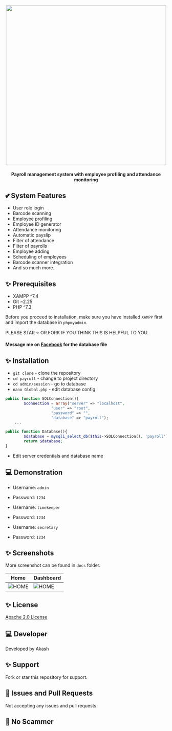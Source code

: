 <p align="center"><img src="https://events.nokidhungry.org/wp-content/uploads/2018/01/Payroll-Final-Logo.png" width="500"></p>
 
<h4 align="center">Payroll management system with employee profiling and attendance monitoring</h4> 
   
## 💕 System Features 
   
* User role login
* Barcode scanning
* Employee profiling  
* Employee ID generator  
* Attendance monitoring  
* Automatic payslip
* Filter of attendance  
* Filter of payrolls
* Employee adding 
* Scheduling of employees
* Barcode scanner integration
* And so much more...  
 
## ✨ Prerequisites

* XAMPP ^7.4
* Git ~2.25 
* PHP ^7.3

Before you proceed to installation, make sure you have installed `XAMPP` first and import the database in `phpmyadmin`.

 
PLEASE STAR ⭐ OR FORK IF YOU THINK THIS IS HELPFUL TO YOU.

**Message me on [Facebook](https://github.com/MeAkash77) for the database file**

## ✨ Installation
 
* `git clone` - clone the repository
* `cd payroll` - change to project directory 
* `cd admin/session` - go to database 
* `nano Global.php` - edit database config

```php
public function SQLConnection(){
		$connection = array("server" => "localhost", 
				    "user" => "root", 
				    "password" => "", 
				    "database" => "payroll");
    ...
```

```php
public function Database(){
		$database = mysqli_select_db($this->SQLConnection(), 'payroll');
		return $database;
}
```

* Edit server credentials and database name
 
## 💻 Demonstration

* Username: `admin`
* Password: `1234`

* Username: `timekeeper`
* Password: `1234`

* Username: `secretary`
* Password: `1234`

## ✨ Screenshots

More screenshot can be found in ```docs``` folder.

Home  | Dashboard
------------- | -------------
![HOME](https://github.com/isaacdarcilla/payroll/blob/master/docs/Screenshot_2019-09-15%20Profiling%20and%20Payroll%20Management%20System(1).png) | ![HOME](https://github.com/isaacdarcilla/payroll/blob/master/docs/Screenshot_2019-09-15%20Profiling%20and%20Payroll%20Management%20System(11).png)

## ✨ License

[Apache 2.0 License](https://github.com/isaacdarcilla/DesktopQuery/blob/master/LICENSE)
 
## 💻 Developer

Developed by Akash

## ✨ Support

Fork or star this repository for support.

## 🐞 Issues and Pull Requests

Not accepting any issues and pull requests. 

## 🚫 No Scammer

